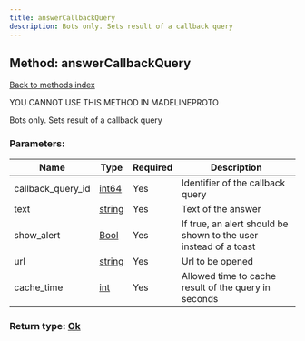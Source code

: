 ```yaml
---
title: answerCallbackQuery
description: Bots only. Sets result of a callback query
---
```

## Method: answerCallbackQuery  
[Back to methods index](index.md)


YOU CANNOT USE THIS METHOD IN MADELINEPROTO


Bots only. Sets result of a callback query

### Parameters:

| Name     |    Type       | Required | Description |
|----------|---------------|----------|-------------|
|callback\_query\_id|[int64](../constructors/int64.md) | Yes|Identifier of the callback query|
|text|[string](../types/string.md) | Yes|Text of the answer|
|show\_alert|[Bool](../types/Bool.md) | Yes|If true, an alert should be shown to the user instead of a toast|
|url|[string](../types/string.md) | Yes|Url to be opened|
|cache\_time|[int](../types/int.md) | Yes|Allowed time to cache result of the query in seconds|


### Return type: [Ok](../types/Ok.md)


